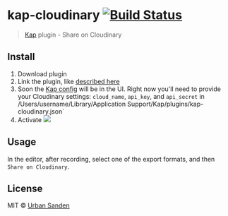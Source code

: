# kap-cloudinary [![Build Status](https://travis-ci.org/urre/kap-cloudinary.svg?branch=master)](https://travis-ci.org/urre/kap-cloudinary)

> [Kap](https://github.com/wulkano/kap) plugin - Share on Cloudinary


## Install
1. Download plugin
2. Link the plugin, like [described here](https://github.com/wulkano/kap/blob/master/docs/plugins.md#development)
3. Soon the [Kap config](https://github.com/wulkano/kap/blob/master/docs/plugins.md#config) will be in the UI. Right now you'll need to provide your Cloudinary settings: `cloud_name`, `api_key`, and `api_secret` in /Users/username/Library/Application Support/Kap/plugins/kap-cloudinary.json`
3. Activate
![](https://res.cloudinary.com/urre/image/upload/v1517760753/brcwhi2rhi4fcofb1arj.png)

## Usage

In the editor, after recording, select one of the export formats, and then `Share on Cloudinary`.


## License

MIT © [Urban Sanden](https://github.com/urre)
